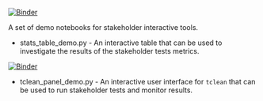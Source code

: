 [![Binder](https://mybinder.org/badge_logo.svg)](https://hub.gke2.mybinder.org/user/jrhosk-stakeholder-hhfzm69d/doc/tree/demo/stats_table_demo.ipynb)

A set of demo notebooks for stakeholder interactive tools.

* stats_table_demo.py - An interactive table that can be used to investigate the results of the stakeholder tests metrics.

[![Binder](https://mybinder.org/badge_logo.svg)](https://hub.gke2.mybinder.org/user/jrhosk-stakeholder-zkm3jl76/doc/tree/demo/tclean_panel_demo.ipynb)

* tclean_panel_demo.py - An interactive user interface for `tclean` that can be used to run stakeholder tests and monitor results.
